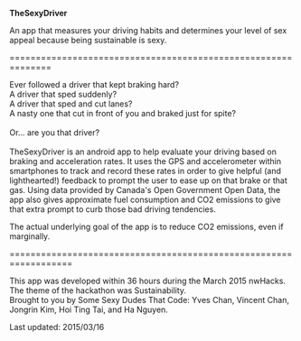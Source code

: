 **TheSexyDriver**

An app that measures your driving habits and determines your level of sex appeal because being sustainable is sexy.

==============================================================

Ever followed a driver that kept braking hard? <br>
A driver that sped suddenly? <br>
A driver that sped and cut lanes?<br>
A nasty one that cut in front of you and braked just for spite?<br>
<br>
Or... are you that driver?
<br>
<br>
TheSexyDriver is an android app to help evaluate your driving based on braking and acceleration rates. It uses the GPS and accelerometer within smartphones to track and record these rates in order to give helpful (and lighthearted!) feedback to prompt the user to ease up on that brake or that gas. Using data provided by Canada's Open Government Open Data, the app also gives approximate fuel consumption and CO2 emissions to give that extra prompt to curb those bad driving tendencies.

The actual underlying goal of the app is to reduce CO2 emissions, even if marginally. 

==================================================================

This app was developed within 36 hours during the March 2015 nwHacks. <br>
The theme of the hackathon was Sustainability.
<br>
Brought to you by Some Sexy Dudes That Code: Yves Chan, Vincent Chan, Jongrin Kim, Hoi Ting Tai, and Ha Nguyen.


Last updated: 2015/03/16
